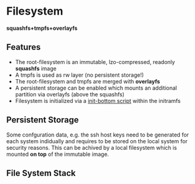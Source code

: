 Filesystem
=====================

**squashfs+tmpfs+overlayfs**

Features
--------------

* The root-filesystem is an immutable, lzo-compressed, readonly **squashfs** image
* A tmpfs is used as rw layer (no persistent storage!)
* The root-filesystem and tmpfs are merged with **overlayfs**
* A persistent storage can be enabled which mounts an additional partition via overlayfs (above the squashfs)
* Filesystem is initialized via a [init-bottom script](../initramfs/scripts/init-bottom/squashfs-tmpfs-overlay) within the initramfs

Persistent Storage
---------------------

Some confguration data, e.g. the ssh host keys need to be generated for each system indidually and requires to be stored on the local system for security reasons. This can be achived by a local filesystem which is mounted **on top** of the immutable image.

File System Stack
------------------------